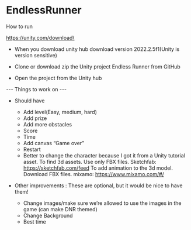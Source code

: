 
# EndlessRunner

How to run

https://unity.com/download\

- When you download unity hub download version 2022.2.5f1(Unity is version sensitive)

- Clone or download zip the Unity project Endless Runner from GitHub

- Open the project from the Unity hub

--- Things to work on ---

- Should have
  - Add level(Easy, medium, hard)
  - Add prize
  - Add more obstacles 
  - Score
  -  Time
  -  Add canvas “Game over”
  -  Restart
  -  Better to change the character because I got it from a Unity tutorial asset.
To find 3d assets. Use only FBX files. Sketchfab:  https://sketchfab.com/feed
To add animation to the 3d model. Download FBX files. 
mixamo: https://www.mixamo.com/#/ 

- Other improvements : These are optional, but it would be nice to have them!
  - Change images/make sure we’re allowed to use the images in the game (can make DNR themed)
  - Change Background
  - Best time



